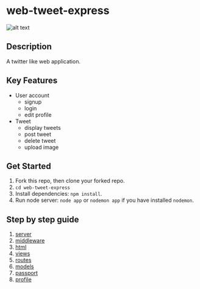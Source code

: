 # web-tweet-express
![alt text](http://res.cloudinary.com/hackhub/image/upload/v1524849627/Home_j9hfb3.jpg)

## Description
A twitter like web application.

## Key Features
* User account
	* signup
	* login
	* edit profile
* Tweet
	* display tweets 
    * post tweet
    * delete tweet
    * upload image

## Get Started
1. Fork this repo, then clone your forked repo.
2. `cd web-tweet-express`
3. Install dependencies: `npm install`.
4. Run node server: `node app` or `nodemon app` if you have installed `nodemon`.

## Step by step guide
1. [server](./notes/1-server.md)
2. [middleware](./notes/2-middleware.md)
3. [html](./notes/3-html.md)
4. [views](./notes/4-views.md)
6. [routes](./notes/6-routes.md)
7. [models](./notes/7-models.md)
8. [passport](./notes/8-passport.md)
9. [profile](./notes/9-profile.md)